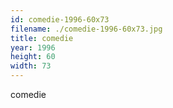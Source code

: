 ```yaml
---
id: comedie-1996-60x73
filename: ./comedie-1996-60x73.jpg
title: comedie
year: 1996
height: 60
width: 73
---
```


comedie